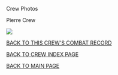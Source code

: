 
Crew Photos






 




Pierre Crew  
  

![](Pierre.jpg)
  
  

[BACK TO THIS CREW'S COMBAT RECORD](crews/Pierre.md)  

[BACK TO CREW INDEX PAGE](000crews.md)  

[BACK TO MAIN PAGE](index.html)


